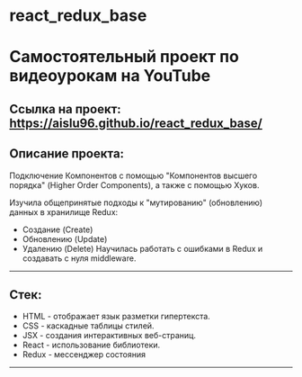 # react_redux_base
# Самостоятельный проект по видеоурокам на YouTube


## Ссылка на проект: https://aislu96.github.io/react_redux_base/
## Описание проекта:
Подключение Компонентов с помощью "Компонентов высшего порядка" (Higher Order Components), а также с помощью Хуков.

Изучила общепринятые подходы к "мутированию" (обновлению) данных в хранилище Redux:
- Создание (Create)
- Обновлению (Update)
- Удалению (Delete)
Научилась работать с ошибками в Redux и создавать с нуля middleware.
------
## Стек:

* HTML - отображает язык разметки гипертекста.
* CSS - каскадные таблицы стилей.
* JSX - создания интерактивных веб-страниц.
* React - использование библиотеки.
* Redux - мессенджер состояния
------
